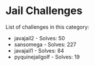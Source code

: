 # Jail Challenges

List of challenges in this category:

- javajail2 - Solves: 50
- sansomega - Solves: 227
- javajail1 - Solves: 84
- pyquinejailgolf - Solves: 19
